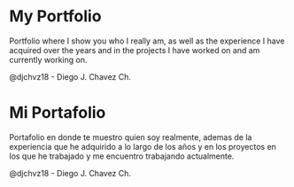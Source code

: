 # My Portfolio

Portfolio where I show you who I really am, as well as the experience I have acquired over the years and in the projects I have worked on and am currently working on.

@djchvz18 - Diego J. Chavez Ch.

# Mi Portafolio

Portafolio en donde te muestro quien soy realmente, ademas de la experiencia que he adquirido a lo largo de los años y en los proyectos en los que he trabajado y me encuentro trabajando actualmente.

@djchvz18 - Diego J. Chavez Ch.

